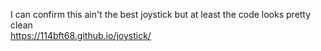 I can confirm this ain't the best joystick but at least the code looks pretty clean\
https://114bft68.github.io/joystick/
